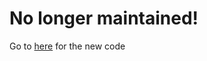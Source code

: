 # No longer maintained!

Go to [here](https://github.com/TeamBurnuts/TNTandDisparityRewrite) for the new code
